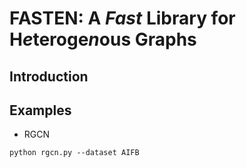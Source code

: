 # FASTEN: A *Fast* Library for H*e*teroge*n*ous Graphs

## Introduction

## Examples

- RGCN

```[bash]
python rgcn.py --dataset AIFB
```
